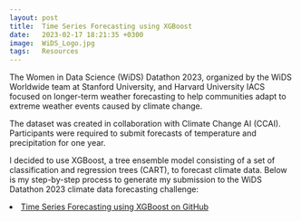 ```yaml
---
layout: post
title:  Time Series Forecasting using XGBoost
date:   2023-02-17 18:21:35 +0300
image:  WiDS_Logo.jpg
tags:   Resources
---
```

The Women in Data Science (WiDS) Datathon 2023, organized by the WiDS Worldwide team at Stanford University, and Harvard University IACS focused on longer-term weather forecasting to help communities adapt to extreme weather events caused by climate change.

The dataset was created in collaboration with Climate Change AI (CCAI). Participants were required to submit forecasts of temperature and precipitation for one year.

I decided to use XGBoost, a tree ensemble model consisting of a set of classification and regression trees (CART), to forecast climate data. Below is my step-by-step process to generate my submission to the WiDS Datathon 2023 climate data forecasting challenge:

 <li><a href="https://github.com/rparra09/rparra09.github.io/blob/1d34be7d78ff2791a21cc14ebd90ccc4b2d08d1d/Climate_Data_XGBoost.ipynb">Time Series Forecasting using XGBoost on GitHub</a></li>

